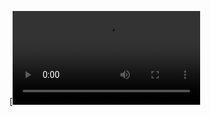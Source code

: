 [![Смотрите video](https://raw.githubusercontent.com/AlekseyTulchinskiy/ServiceHandsTask/master/work.mp4)